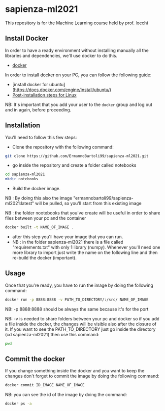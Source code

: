 # sapienza-ml2021
This repository is for the Machine Learning course held by prof. Iocchi

## Install Docker

In order to have a ready environment without installing manually all the libraries and dependencies, we'll use docker to do this.

- [docker](http://www.docker.com)

In order to install docker on your PC, you can follow the following guide:

- [install docker for ubuntu] (https://docs.docker.com/engine/install/ubuntu/)
- [Post-installation steps for Linux](https://docs.docker.com/install/linux/linux-postinstall/)

NB: It's important that you add your user to the `docker` group and log out and in again, before proceeding.

## Installation

You'll need to follow this few steps:

- Clone the repository with the following command:

```bash
git clone https://github.com/ErmannoBartoli99/sapienza-ml2021.git
```
- go inside the repository and create a folder called notebooks

```bash
cd sapienza-ml2021
mkdir notebooks
```

- Build the docker image. 

NB : By doing this also the image "ermannobartoli99/sapienza-ml2021:latest" will be pulled, so you'll start from this existing image

NB : the folder nootebooks that you've create will be useful in order to share files between your pc and the container


```bash
docker built -t NAME_OF_IMAGE .
```

- after this step you'll have your image that you can run.
- NB : in the folder sapienza-ml2021 there is a file called "requirements.txt" with only 1 library (numpy). Whenever you'll need one more library to import just write the name on the following line and then re-build the docker (important).

## Usage
Once that you're ready, you have to run the image by doing the following command:

```bash
docker run -p 8888:8888 -v PATH_TO_DIRECTORY/:/src/ NAME_OF_IMAGE
```
NB: -p 8888:8888 should be always the same because it's for the port

NB: -v is needed to share folders between your pc and docker so if you add a file inside the docker, the changes will be visible also after the closure of it.
If you want to see the PATH_TO_DIRECTORY just go inside the directory (cd sapienza-ml2021) then use this command:

```bash
pwd
```

## Commit the docker
If you change something inside the docker and you want to keep the changes don't forget to commit the image by doing the following command:
```bash
docker commit ID_IMAGE NAME_OF_IMAGE
```
NB: you can see the id of the image by doing the command:
```bash
docker ps -a
```

